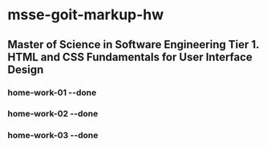 # msse-goit-markup-hw

## Master of Science in Software Engineering Tier 1. HTML and CSS Fundamentals for User Interface Design

### home-work-01 --done

### home-work-02 --done

### home-work-03 --done
